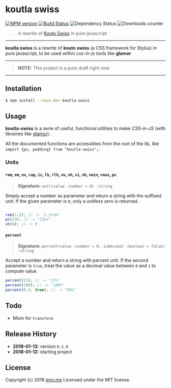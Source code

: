 # koutla swiss

[![NPM version](https://badge.fury.io/js/koutla-swiss.svg)](http://badge.fury.io/js/koutla-swiss) [![Build Status](http://img.shields.io/travis/leny/koutla-swiss.svg)](https://travis-ci.org/leny/koutla-swiss) ![Dependency Status](https://david-dm.org/leny/koutla-swiss.svg) ![Downloads counter](http://img.shields.io/npm/dm/koutla-swiss.svg)

> A rewrite of [Kouto Swiss](https://kouto-swiss.io) in pure javascript

* * *

**koutla swiss** is a rewrite of **kouto swiss** (a CSS framework for Stylus) in pure javascript, to be used within _css-in-js_ tools like **glamor**

* * *

> **NOTE:** This project is a pure draft right now.

* * *

## Installation

```bash
$ npm install --save-dev koutla-swiss
```

## Usage

**koutla-swiss** is a serie of useful, functional utilities to make _CSS-in-JS_ (with librairies like [glamor](https://github.com/threepointone/glamor)).

All the documented functions are accessibles from the root of the lib, like `import {px, padding} from "koutla-swiss";`.

### Units

#### `rem`, `em`, `ex`, `cap`, `ic`, `lh`, `rlh`, `vw`, `vh`, `vi`, `vb`, `vmin`, `vmax`, `px`

> **Signature:** `unit(value :number = 0) :string`

Simply accept a number as parameter and return a string with the suffixed unit. If the given parameter is `0`, only a _unitless_ zero is returned.

```javascript

rem(1.2); // -> "1.2rem"
px(23); // -> "23px"
vh(0); // -> 0

```

#### `percent`

> **Signature:** `percent(value :number = 0, isDecimal :boolean = false) :string`

Accept a number and return a string with percent unit. If the second parameter is `true`, treat the value as a decimal value between `0` and `1` to compute value.

```javascript
percent(15); // -> "15%"
percent(100); // -> "100%"
percent(0.5, true); // -> "50%"

```

## Todo

- Mixin for `transform`

## Release History

* **2018-01-13:** version `0.1.0`
* **2018-01-12:** starting project

## License

Copyright (c) 2018 [leny.me](http://leny.me)
Licensed under the MIT license.
